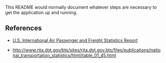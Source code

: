This README would normally document whatever steps are necessary to get the
application up and running.



## References

- [U.S. International Air Passenger and Freight Statistics Report](http://www.dot.gov/policy/aviation-policy/us-international-air-passenger-and-freight-statistics-report)

- http://www.rita.dot.gov/bts/sites/rita.dot.gov.bts/files/publications/national_transportation_statistics/html/table_01_45.html
